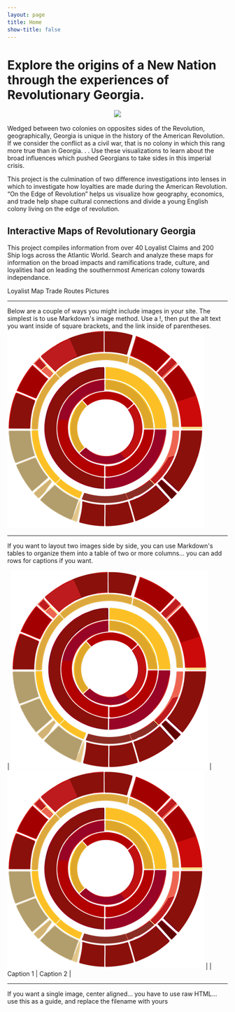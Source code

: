 ```yaml
---
layout: page
title: Home
show-title: false
---
```


# **Explore the origins of a New Nation through the experiences of Revolutionary Georgia.**

<p align="center">
    <img src="assets/img/assets/img/Savannah.jpg" />

Wedged between two colonies on opposites sides of the Revolution, geographically, Georgia is unique in the history of the American Revolution. If we consider the conflict as a civil war, that is no colony in which this rang more true than in Georgia. . .  Use these visualizations to learn about the broad influences which pushed Georgians to take sides in this imperial crisis. 

This project is the culmination of two difference investigations into lenses in which to investigate how loyalties are made during the American Revolution. “On the Edge of Revolution” helps us visualize how geography, economics, and trade help shape cultural connections and divide a young English colony living on the edge of revolution. 



## **Interactive Maps of Revolutionary Georgia**
This project compiles information from over 40 Loyalist Claims and 200 Ship logs across the Atlantic World. Search and analyze these maps for information on the broad impacts and ramifications trade, culture, and loyalities had on leading the southernmost American colony towards independance.

Loyalist Map     Trade Routes     Pictures 

---

Below are a couple of ways you might include images in your site. The simplest is to use Markdown's image method. Use a !, then put the alt text you want inside of square brackets, and the link inside of parentheses.
![This is the alt text that will appear on mouseover](assets/img/bcds-logo.webp)

---

If you want to layout two images side by side, you can use Markdown's tables to organize them into a table of two or more columns... you can add rows for captions if you want.


| ![BCDS Logo](assets/img/bcds-logo.webp) | ![BCDS Logo](assets/img/bcds-logo.webp) |
| Caption 1 | Caption 2 |

---

If you want a single image, center aligned... you have to use raw HTML... use this as a guide, and replace the filename with yours


</p>
